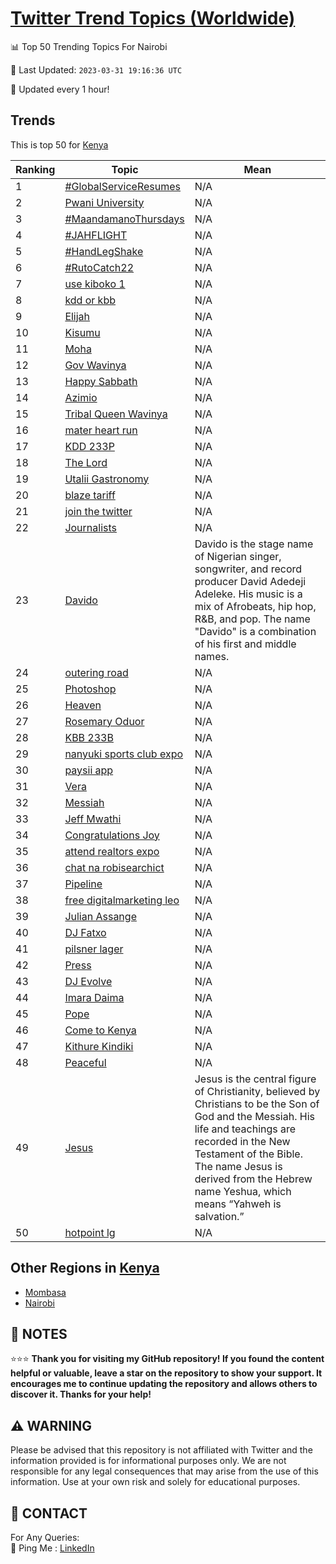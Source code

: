 [Twitter Trend Topics (Worldwide)](https://github.com/ErcinDedeoglu/Twitter-Trend-Topics)
==========


📊 Top 50 Trending Topics For Nairobi

📆 Last Updated: `2023-03-31 19:16:36 UTC`

🔧 Updated every 1 hour!


## Trends

This is top 50 for [Kenya](</Kenya>)

| Ranking | Topic | Mean |
| ------- | ------------ | ------------ |
| 1 | [#GlobalServiceResumes](http://twitter.com/search?q=%23GlobalServiceResumes) | N/A |
| 2 | [Pwani University](http://twitter.com/search?q=Pwani+University) | N/A |
| 3 | [#MaandamanoThursdays](http://twitter.com/search?q=%23MaandamanoThursdays) | N/A |
| 4 | [#JAHFLIGHT](http://twitter.com/search?q=%23JAHFLIGHT) | N/A |
| 5 | [#HandLegShake](http://twitter.com/search?q=%23HandLegShake) | N/A |
| 6 | [#RutoCatch22](http://twitter.com/search?q=%23RutoCatch22) | N/A |
| 7 | [use kiboko 1](http://twitter.com/search?q=use+kiboko+1) | N/A |
| 8 | [kdd or kbb](http://twitter.com/search?q=kdd+or+kbb) | N/A |
| 9 | [Elijah](http://twitter.com/search?q=Elijah) | N/A |
| 10 | [Kisumu](http://twitter.com/search?q=Kisumu) | N/A |
| 11 | [Moha](http://twitter.com/search?q=Moha) | N/A |
| 12 | [Gov Wavinya](http://twitter.com/search?q=Gov+Wavinya) | N/A |
| 13 | [Happy Sabbath](http://twitter.com/search?q=Happy+Sabbath) | N/A |
| 14 | [Azimio](http://twitter.com/search?q=Azimio) | N/A |
| 15 | [Tribal Queen Wavinya](http://twitter.com/search?q=Tribal+Queen+Wavinya) | N/A |
| 16 | [mater heart run](http://twitter.com/search?q=mater+heart+run) | N/A |
| 17 | [KDD 233P](http://twitter.com/search?q=KDD+233P) | N/A |
| 18 | [The Lord](http://twitter.com/search?q=The+Lord) | N/A |
| 19 | [Utalii Gastronomy](http://twitter.com/search?q=Utalii+Gastronomy) | N/A |
| 20 | [blaze tariff](http://twitter.com/search?q=blaze+tariff) | N/A |
| 21 | [join the twitter](http://twitter.com/search?q=join+the+twitter) | N/A |
| 22 | [Journalists](http://twitter.com/search?q=Journalists) | N/A |
| 23 | [Davido](http://twitter.com/search?q=Davido) | Davido is the stage name of Nigerian singer, songwriter, and record producer David Adedeji Adeleke. His music is a mix of Afrobeats, hip hop, R&B, and pop. The name "Davido" is a combination of his first and middle names. |
| 24 | [outering road](http://twitter.com/search?q=outering+road) | N/A |
| 25 | [Photoshop](http://twitter.com/search?q=Photoshop) | N/A |
| 26 | [Heaven](http://twitter.com/search?q=Heaven) | N/A |
| 27 | [Rosemary Oduor](http://twitter.com/search?q=Rosemary+Oduor) | N/A |
| 28 | [KBB 233B](http://twitter.com/search?q=KBB+233B) | N/A |
| 29 | [nanyuki sports club expo](http://twitter.com/search?q=nanyuki+sports+club+expo) | N/A |
| 30 | [paysii app](http://twitter.com/search?q=paysii+app) | N/A |
| 31 | [Vera](http://twitter.com/search?q=Vera) | N/A |
| 32 | [Messiah](http://twitter.com/search?q=Messiah) | N/A |
| 33 | [Jeff Mwathi](http://twitter.com/search?q=Jeff+Mwathi) | N/A |
| 34 | [Congratulations Joy](http://twitter.com/search?q=Congratulations+Joy) | N/A |
| 35 | [attend realtors expo](http://twitter.com/search?q=attend+realtors+expo) | N/A |
| 36 | [chat na robisearchict](http://twitter.com/search?q=chat+na+robisearchict) | N/A |
| 37 | [Pipeline](http://twitter.com/search?q=Pipeline) | N/A |
| 38 | [free digitalmarketing leo](http://twitter.com/search?q=free+digitalmarketing+leo) | N/A |
| 39 | [Julian Assange](http://twitter.com/search?q=Julian+Assange) | N/A |
| 40 | [DJ Fatxo](http://twitter.com/search?q=DJ+Fatxo) | N/A |
| 41 | [pilsner lager](http://twitter.com/search?q=pilsner+lager) | N/A |
| 42 | [Press](http://twitter.com/search?q=Press) | N/A |
| 43 | [DJ Evolve](http://twitter.com/search?q=DJ+Evolve) | N/A |
| 44 | [Imara Daima](http://twitter.com/search?q=Imara+Daima) | N/A |
| 45 | [Pope](http://twitter.com/search?q=Pope) | N/A |
| 46 | [Come to Kenya](http://twitter.com/search?q=Come+to+Kenya) | N/A |
| 47 | [Kithure Kindiki](http://twitter.com/search?q=Kithure+Kindiki) | N/A |
| 48 | [Peaceful](http://twitter.com/search?q=Peaceful) | N/A |
| 49 | [Jesus](http://twitter.com/search?q=Jesus) | Jesus is the central figure of Christianity, believed by Christians to be the Son of God and the Messiah. His life and teachings are recorded in the New Testament of the Bible. The name Jesus is derived from the Hebrew name Yeshua, which means “Yahweh is salvation.” |
| 50 | [hotpoint lg](http://twitter.com/search?q=hotpoint+lg) | N/A |



## Other Regions in [Kenya](</Kenya>)

* [Mombasa](</Kenya/Mombasa.md>)
* [Nairobi](</Kenya/Nairobi.md>)



## 📝 NOTES

⭐⭐⭐ **Thank you for visiting my GitHub repository! If you found the content helpful or valuable, leave a star on the repository to show your support. It encourages me to continue updating the repository and allows others to discover it. Thanks for your help!**


## ⚠️ WARNING

Please be advised that this repository is not affiliated with Twitter and the information provided is for informational purposes only. We are not responsible for any legal consequences that may arise from the use of this information. Use at your own risk and solely for educational purposes.


## 📨 CONTACT

 For Any Queries:  
            🏓 Ping Me : [LinkedIn](https://www.linkedin.com/in/ercindedeoglu/)
